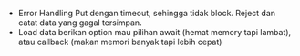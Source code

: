 - Error Handling Put dengan timeout, sehingga tidak block. Reject dan catat data yang gagal tersimpan.
- Load data berikan option mau pilihan await (hemat memory tapi lambat), atau callback (makan memori banyak tapi lebih cepat)